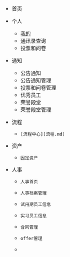﻿- 首页
- 个人
	- [我的](个人信息.md)
	- 通讯录查询
	- 投票和问卷

- 通知
  - 公告通知
  - 公告通知管理
  - 投票和问卷管理
  - 优秀员工
  - 荣誉殿堂
  - 荣誉殿堂管理

- 流程
  - 	[流程中心](流程.md)
- 资产
  - 	固定资产
- 人事
  - 	人事首页
  - 	人事档案管理
  - 	试用期员工信息
  - 	实习员工信息
  - 	合同管理
  - 	offer管理
  - 	